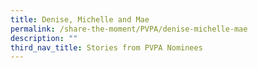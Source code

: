 ```yaml
---
title: Denise, Michelle and Mae
permalink: /share-the-moment/PVPA/denise-michelle-mae
description: ""
third_nav_title: Stories from PVPA Nominees
---
```

